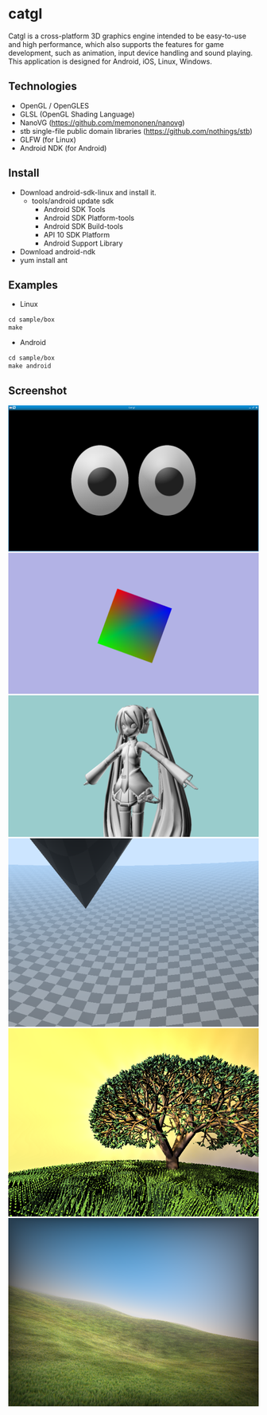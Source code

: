 # catgl

Catgl is a cross-platform 3D graphics engine intended to be easy-to-use and high performance, which also supports the features for game development, such as animation, input device handling and sound playing.
This application is designed for Android, iOS, Linux, Windows.

## Technologies

- OpenGL / OpenGLES
- GLSL (OpenGL Shading Language)
- NanoVG (https://github.com/memononen/nanovg)
- stb single-file public domain libraries (https://github.com/nothings/stb)
- GLFW (for Linux)
- Android NDK (for Android)

## Install

- Download android-sdk-linux and install it.
    - tools/android update sdk
        - Android SDK Tools
        - Android SDK Platform-tools
        - Android SDK Build-tools
        - API 10 SDK Platform
        - Android Support Library
- Download android-ndk
- yum install ant

## Examples

- Linux
```
cd sample/box
make
```

- Android
```
cd sample/box
make android
```

## Screenshot

![Screenshot](sample/eyes/eyes.png)
![Screenshot](sample/box_GL1/box.png)
![Screenshot](sample/viewer/viewer.png)
[![Screenshot](sample/glsl/glsl00.png)](http://yui0.github.io/catgl/sample/glsl/WebGL/000.html)
[![Screenshot](sample/glsl/glsl01.png)](http://yui0.github.io/catgl/sample/glsl/WebGL/001.html)
[![Screenshot](sample/glsl/glsl02.png)](http://yui0.github.io/catgl/sample/glsl/WebGL/002.html)
